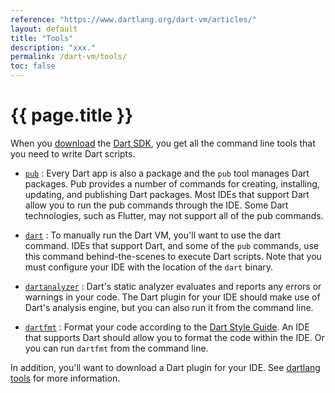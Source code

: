 ```yaml
---
reference: "https://www.dartlang.org/dart-vm/articles/"
layout: default
title: "Tools"
description: "xxx."
permalink: /dart-vm/tools/
toc: false
---
```


# {{ page.title }}

When you [download]({{site.dart_vm}}/downloads/) the
[Dart SDK](sdk), you get all the command line tools that you
need to write Dart scripts.

* [`pub`]({{site.dartlang}}/tools/pub/)
: Every Dart app is also a package and the `pub` tool manages
  Dart packages. Pub provides a number of commands for creating,
  installing, updating, and publishing Dart packages.
  Most IDEs that support Dart allow you to run the pub commands through
  the IDE. Some Dart technologies, such as Flutter, may not support
  all of the pub commands.

* [`dart`](dart-vm)
: To manually run the Dart VM, you'll want to use the
  dart command. IDEs that support Dart,
  and some of the `pub` commands, use this
  command behind-the-scenes to execute Dart scripts.
  Note that you must configure your IDE with the location of
  the `dart` binary.

* [`dartanalyzer`](https://github.com/dart-lang/sdk/tree/master/pkg/analyzer_cli#dartanalyzer)
: Dart's static analyzer evaluates and reports any errors or warnings
  in your code.
  The Dart plugin for your IDE should make use of Dart's analysis engine,
  but you can also run it from the command line.

* [`dartfmt`](https://github.com/dart-lang/dart_style#readme)
: Format your code according to the
  [Dart Style Guide]({{site.dartlang}}/guides/effective-dart/style).
  An IDE that supports Dart should allow you to format the code within
  the IDE. Or you can run `dartfmt` from the command line.

In addition, you'll want to download a Dart plugin for your IDE.
See [dartlang tools]({{site.dartlang}}/tools/#ides) for more information.
